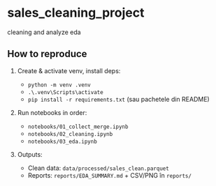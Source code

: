 # sales_cleaning_project
cleaning and analyze eda

## How to reproduce

1. Create & activate venv, install deps:
   - `python -m venv .venv`
   - `.\.venv\Scripts\activate`
   - `pip install -r requirements.txt`  (sau pachetele din README)

2. Run notebooks in order:
   - `notebooks/01_collect_merge.ipynb`
   - `notebooks/02_cleaning.ipynb`
   - `notebooks/03_eda.ipynb`

3. Outputs:
   - Clean data: `data/processed/sales_clean.parquet`
   - Reports: `reports/EDA_SUMMARY.md` + CSV/PNG în `reports/`

